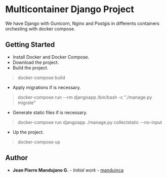# Multicontainer Django Project

We have Django with Gunicorn, Nginx and Postgis in differents containers orchesting with docker compose.

## Getting Started

* Install Docker and Docker Compose.
* Download the project.
* Build the project.

> docker-compose build

* Apply migrations if is necessary.

> docker-compose run --rm djangoapp /bin/bash -c "./manage.py migrate"

* Generate static files if is necessary.

> docker-compose run djangoapp ./manage.py collectstatic --no-input

* Up the project.

> docker-compose up

## Author

* **Jean Pierre Mandujano G.** - *Initial work* - [manduinca](https://github.com/manduinca)

